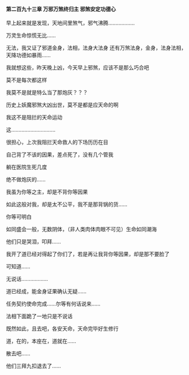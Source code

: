 #### 第二百九十三章 万邪万煞终归主 邪煞安定功德心

早上起来就是发现，天地间里煞气，邪气沸腾………………


万灵生命惊慌无比……

无法，我又证了邪道金身，法相，法身大法身
还有万煞法身，金身，法身法相，天降功德如暴雨……

我就想这些，昨天晚上凶，今天早上邪煞，应该不是那么巧合吧

莫不是每次都这样

我莫不是就是特么当了那炮灰？？？

历史上妖魔邪煞大凶出世，莫不是都是应天命的啊

我这不是阻拦的天命运动

这…………………………

很担心，上次我阻拦天命救人的下场历历在目

自己背了不该的因果，差点死了，没有几个管我

躺在医院生死几度

绝不做炮灰的……

我虽为你等之主，却是不背你等因果

如此这般对我，却是太不公平，我不是那背锅的货……

你等可明白

如同盛会一般，无数阴体，（非人类肉体肉眼不可见）生命如同潮海

他们只是哭泪，叩拜……

我开了道已经对得起了你们了，若是再让我背你等因果，却是那不要脸了

可知道……

无说话………………

道已经成，能金身证果确认无疑……

任务契约使命完成……尔等有何话说来……

法相下面跪了一地只是不说话

既然如此，且去吧，各安天命，天命完毕好生修行

道，在的，本座在，道就在……

散去吧……

他们三拜九扣退去了……

